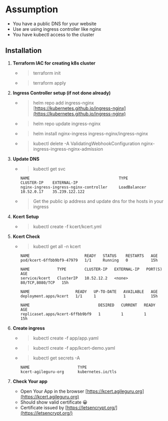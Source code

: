 # Assumption

* You have a public DNS for your website
* Use are using ingress controller like nginx
* You have kubectl access to the cluster  

## Installation

1. **Terraform IAC for creating k8s cluster**
    * > terraform init
    * > terraform apply

1. **Ingress Controller setup (if not done already)**
    * > helm repo add ingress-nginx [https://kubernetes.github.io/ingress-nginx](https://kubernetes.github.io/ingress-nginx)
    * > helm repo update ingress-nginx
    * > helm install nginx-ingress ingress-nginx/ingress-nginx
    * > kubectl delete -A ValidatingWebhookConfiguration nginx-ingress-ingress-nginx-admission

1. **Update DNS**
    * > kubectl get svc

        ```text
        NAME                                       TYPE           CLUSTER-IP    EXTERNAL-IP
        nginx-ingress-ingress-nginx-controller     LoadBalancer   10.52.0.17    35.239.122.122
        ```

    * > Get the public ip address and update dns for the hosts in your ingress
1. **Kcert Setup**
    * > kubectl create -f kcert/kcert.yml

1. **Kcert Check**
    * > kubectl get all -n kcert

        ```text
        NAME                        READY   STATUS    RESTARTS   AGE
        pod/kcert-6ffbb9bf9-47979   1/1     Running   0          15h

        NAME            TYPE        CLUSTER-IP   EXTERNAL-IP   PORT(S)           AGE
        service/kcert   ClusterIP   10.52.12.2   <none>        80/TCP,8080/TCP   15h

        NAME                    READY   UP-TO-DATE   AVAILABLE   AGE
        deployment.apps/kcert   1/1     1            1           15h

        NAME                              DESIRED   CURRENT   READY   AGE
        replicaset.apps/kcert-6ffbb9bf9   1         1         1       15h
        ```

1. **Create ingress**
    * > kubectl create -f app/app.yaml
    * > kubectl create -f app/kcert-demo.yaml
    * > kubectl get secrets -A

        ```text
        NAME                     TYPE                  
        kcert-agileguru-org      kubernetes.io/tls
        ```

1. **Check Your app**
    * Open Your App in the browser [https://kcert.agileguru.org](https://kcert.agileguru.org)
    * Should show valid certificate 😀
    * Certificate issued by [https://letsencrypt.org/](https://letsencrypt.org/)
